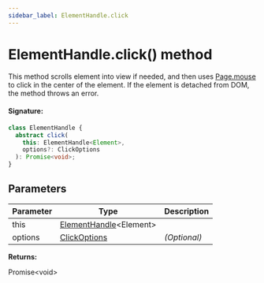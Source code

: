 ```yaml
---
sidebar_label: ElementHandle.click
---
```


# ElementHandle.click() method

This method scrolls element into view if needed, and then uses [Page.mouse](./puppeteer.page.md) to click in the center of the element. If the element is detached from DOM, the method throws an error.

#### Signature:

```typescript
class ElementHandle {
  abstract click(
    this: ElementHandle<Element>,
    options?: ClickOptions
  ): Promise<void>;
}
```

## Parameters

| Parameter | Type                                                         | Description  |
| --------- | ------------------------------------------------------------ | ------------ |
| this      | [ElementHandle](./puppeteer.elementhandle.md)&lt;Element&gt; |              |
| options   | [ClickOptions](./puppeteer.clickoptions.md)                  | _(Optional)_ |

**Returns:**

Promise&lt;void&gt;
